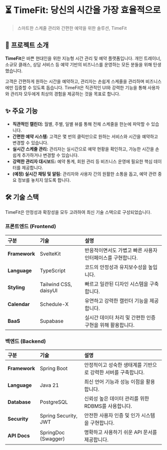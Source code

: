# ⏳ TimeFit: 당신의 시간을 가장 효율적으로

> 스마트한 스케줄 관리와 간편한 예약을 위한 솔루션, TimeFit

## 📖 프로젝트 소개

**TimeFit**은 바쁜 현대인을 위한 지능형 시간 관리 및 예약 플랫폼입니다. 개인 트레이너, 소규모 클래스, 상담 서비스 등 예약 기반의 비즈니스를 운영하는 모든 분들을 위해 탄생했습니다.

고객은 간편하게 원하는 시간을 예약하고, 관리자는 손쉽게 스케줄을 관리하며 비즈니스에만 집중할 수 있도록 돕습니다. TimeFit은 직관적인 UI와 강력한 기능을 통해 사용자와 관리자 모두에게 최상의 경험을 제공하는 것을 목표로 합니다.

## ✨ 주요 기능

*   **직관적인 캘린더:** 월별, 주별, 일별 뷰를 통해 전체 스케줄을 한눈에 파악할 수 있습니다.
*   **간편한 예약 시스템:** 고객은 몇 번의 클릭만으로 원하는 서비스와 시간을 예약하고 변경할 수 있습니다.
*   **실시간 스케줄 관리:** 관리자는 실시간으로 예약 현황을 확인하고, 가능한 시간을 손쉽게 추가하거나 변경할 수 있습니다.
*   **강력한 관리자 대시보드:** 예약 통계, 회원 관리 등 비즈니스 운영에 필요한 핵심 데이터를 제공합니다.
*   **(예정) 실시간 채팅 및 알림:** 관리자와 사용자 간의 원활한 소통을 돕고, 예약 관련 중요 정보를 놓치지 않도록 합니다.

## 🛠️ 기술 스택

TimeFit은 안정성과 확장성을 모두 고려하여 최신 기술 스택으로 구성되었습니다.

### **프론트엔드 (Frontend)**

| 구분 | 기술 | 설명 |
| :-- | :--- | :--- |
| **Framework** | SvelteKit | 반응적이면서도 가볍고 빠른 사용자 인터페이스를 구현합니다. |
| **Language**| TypeScript | 코드의 안정성과 유지보수성을 높입니다. |
| **Styling** | Tailwind CSS, daisyUI | 빠르고 일관된 디자인 시스템을 구축합니다. |
| **Calendar** | Schedule-X | 유연하고 강력한 캘린더 기능을 제공합니다. |
| **BaaS** | Supabase | 실시간 데이터 처리 및 간편한 인증 구현을 위해 활용합니다. |

### **백엔드 (Backend)**

| 구분 | 기술 | 설명 |
| :-- | :--- | :--- |
| **Framework**| Spring Boot | 안정적이고 성숙한 생태계를 기반으로 강력한 서버를 구축합니다. |
| **Language** | Java 21 | 최신 언어 기능과 성능 이점을 활용합니다. |
| **Database** | PostgreSQL | 신뢰성 높은 데이터 관리를 위한 RDBMS를 사용합니다. |
| **Security** | Spring Security, JWT | 안전한 사용자 인증 및 인가 시스템을 구현합니다. |
| **API Docs** | SpringDoc (Swagger) | 명확하고 사용하기 쉬운 API 문서를 제공합니다. |
